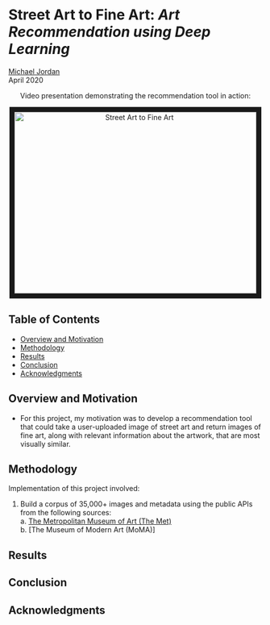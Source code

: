    # Street Art to Fine Art: *Art Recommendation using Deep Learning*

[Michael Jordan](https://www.linkedin.com/in/michaeljoshuajordan/)  
April 2020

<p align="center">
Video presentation demonstrating the recommendation tool in action:
</p>

<p align="center">
<a href="https://www.youtube.com/watch?v=VMcK-Z3naK4&feature=youtu.be" target="_blank"><img       src="https://cdn.buttercms.com/jq9R20pTEmusaIsCE3TU" 
alt="Street Art to Fine Art" width="480" height="360" border="10" /></a>
</p>

## Table of Contents
* [Overview and Motivation](#overview-and-motivation)
* [Methodology](#methodology)
* [Results](#results)
* [Conclusion](#conclusion)
* [Acknowledgments](#ackowledgments)

## Overview and Motivation
- For this project, my motivation was to develop a recommendation tool that could take a user-uploaded image of street art and return images of fine art, along with relevant information about the artwork, that are most visually similar. 

## Methodology 
Implementation of this project involved: 

1. Build a corpus of 35,000+ images and metadata using the public APIs from the following sources:   
      a. [The Metropolitan Museum of Art (The Met)](https://github.com/jordanm3/street-art-to-fine-art/blob/master/data_collection/met_data.ipynb)  
      b. [The Museum of Modern Art (MoMA)]

## Results

## Conclusion

## Acknowledgments

